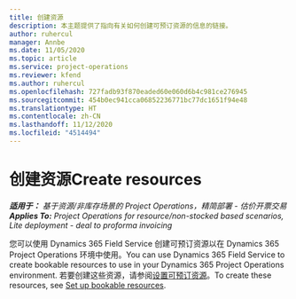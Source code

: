 ```yaml
---
title: 创建资源
description: 本主题提供了指向有关如何创建可预订资源的信息的链接。
author: ruhercul
manager: Annbe
ms.date: 11/05/2020
ms.topic: article
ms.service: project-operations
ms.reviewer: kfend
ms.author: ruhercul
ms.openlocfilehash: 727fadb93f870eaded60e060d6b4c981ce276945
ms.sourcegitcommit: 454b0ec941cca06852236771bc77dc1651f94e48
ms.translationtype: HT
ms.contentlocale: zh-CN
ms.lasthandoff: 11/12/2020
ms.locfileid: "4514494"
---
```

# <a name="create-resources"></a><span data-ttu-id="83bb4-103">创建资源</span><span class="sxs-lookup"><span data-stu-id="83bb4-103">Create resources</span></span>

<span data-ttu-id="83bb4-104">_**适用于：** 基于资源/非库存场景的 Project Operations，精简部署 - 估价开票交易_</span><span class="sxs-lookup"><span data-stu-id="83bb4-104">_**Applies To:** Project Operations for resource/non-stocked based scenarios, Lite deployment - deal to proforma invoicing_</span></span>

<span data-ttu-id="83bb4-105">您可以使用 Dynamics 365 Field Service 创建可预订资源以在 Dynamics 365 Project Operations 环境中使用。</span><span class="sxs-lookup"><span data-stu-id="83bb4-105">You can use Dynamics 365 Field Service to create bookable resources to use in your Dynamics 365 Project Operations environment.</span></span> <span data-ttu-id="83bb4-106">若要创建这些资源，请参阅[设置可预订资源](https://docs.microsoft.com/dynamics365/field-service/set-up-bookable-resources)。</span><span class="sxs-lookup"><span data-stu-id="83bb4-106">To create these resources, see [Set up bookable resources](https://docs.microsoft.com/dynamics365/field-service/set-up-bookable-resources).</span></span>

